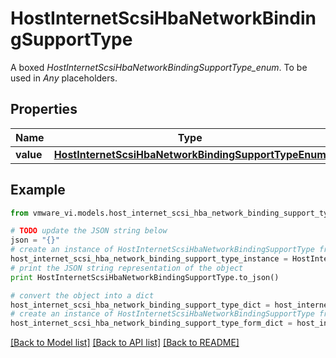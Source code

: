 # HostInternetScsiHbaNetworkBindingSupportType

A boxed *HostInternetScsiHbaNetworkBindingSupportType_enum*. To be used in *Any* placeholders. 

## Properties
Name | Type | Description | Notes
------------ | ------------- | ------------- | -------------
**value** | [**HostInternetScsiHbaNetworkBindingSupportTypeEnum**](HostInternetScsiHbaNetworkBindingSupportTypeEnum.md) |  | 

## Example

```python
from vmware_vi.models.host_internet_scsi_hba_network_binding_support_type import HostInternetScsiHbaNetworkBindingSupportType

# TODO update the JSON string below
json = "{}"
# create an instance of HostInternetScsiHbaNetworkBindingSupportType from a JSON string
host_internet_scsi_hba_network_binding_support_type_instance = HostInternetScsiHbaNetworkBindingSupportType.from_json(json)
# print the JSON string representation of the object
print HostInternetScsiHbaNetworkBindingSupportType.to_json()

# convert the object into a dict
host_internet_scsi_hba_network_binding_support_type_dict = host_internet_scsi_hba_network_binding_support_type_instance.to_dict()
# create an instance of HostInternetScsiHbaNetworkBindingSupportType from a dict
host_internet_scsi_hba_network_binding_support_type_form_dict = host_internet_scsi_hba_network_binding_support_type.from_dict(host_internet_scsi_hba_network_binding_support_type_dict)
```
[[Back to Model list]](../README.md#documentation-for-models) [[Back to API list]](../README.md#documentation-for-api-endpoints) [[Back to README]](../README.md)


